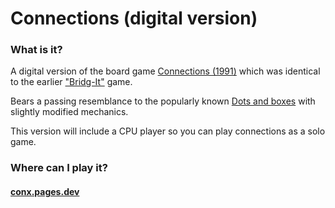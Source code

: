 # Connections (digital version)

### What is it?

A digital version of the board game [Connections (1991)](https://boardgamegeek.com/boardgame/3370/connections) which was identical to the earlier ["Bridg-It"](https://boardgamegeek.com/boardgame/11052/bridg-it) game.

Bears a passing resemblance to the popularly known [Dots and boxes](https://en.wikipedia.org/wiki/Dots_and_boxes) with slightly modified mechanics.

This version will include a CPU player so you can play connections as a solo game.


### Where can I play it?
#### [conx.pages.dev](https://conx.pages.dev)
